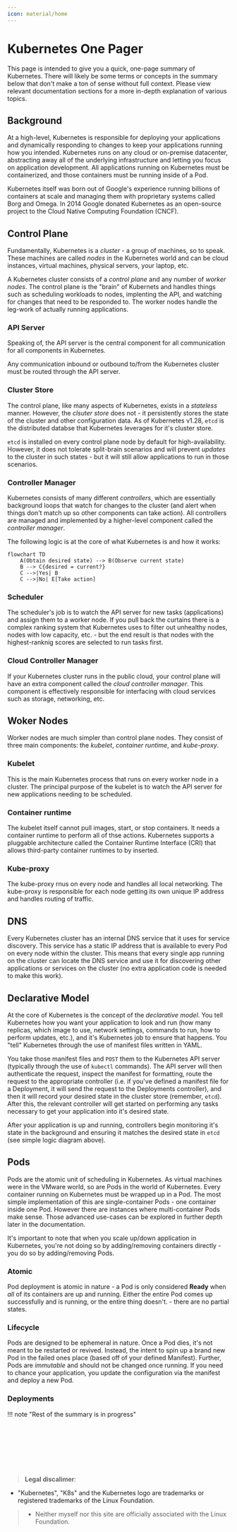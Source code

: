 ```yaml
---
icon: material/home
---
```


# Kubernetes One Pager

This page is intended to give you a quick, one-page summary of Kubernetes. There will likely be some terms or concepts in the summary below that don't make a ton of sense without full context. Please view relevant documentation sections for a more in-depth explanation of various topics.  

## Background
At a high-level, Kubernetes is responsible for deploying your applications and dynamically responding to changes to keep your applications running how you intended. Kubernetes runs on any cloud or on-premise datacenter, abstracting away all of the underlying infrastructure and letting you focus on application development. All applications running on Kubernetes must be containerized, and those containers must be running inside of a Pod.  

Kubernetes itself was born out of Google's experience running billions of containers at scale and managing them with proprietary systems called Borg and Omega. In 2014 Google donated Kubernetes as an open-source project to the Cloud Native Computing Foundation (CNCF).

## Control Plane
Fundamentally, Kubernetes is a *cluster* - a group of machines, so to speak. These machines are called *nodes* in the Kubernetes world and can be cloud instances, virtual machines, physical servers, your laptop, etc.

A Kubernetes cluster consists of a *control plane* and any number of *worker nodes*. The control plane is the "brain" of Kubernets and handles things such as scheduling workloads to nodes, implenting the API, and watching for changes that need to be responded to. The worker nodes handle the leg-work of actually running applications.

### API Server
Speaking of, the API server is the central component for all communication for all components in Kubernetes.  

Any communication inbound or outbound to/from the Kubernetes cluster must be routed through the API server.

### Cluster Store
The control plane, like many aspects of Kubernetes, exists in a *stateless* manner. However, the *clsuter store* does not - it persistently stores the state of the cluster and other configuration data. As of Kubernetes v1.28, `etcd` is the distributed databse that Kubernetes leverages for it's cluster store.  

`etcd` is installed on every control plane node by default for high-availability. However, it does not tolerate split-brain scenarios and will prevent *updates* to the cluster in such states - but it will still allow applications to run in those scenarios.

### Controller Manager
Kubernetes consists of many different *controllers*, which are essentially background loops that watch for changes to the cluster (and alert when things don't match up so other components can take action). All controllers are managed and implemented by a higher-level component called the *controller manager*. 

The following logic is at the core of what Kubernetes is and how it works:  

``` mermaid
flowchart TD
    A(Obtain desired state) --> B(Observe current state)
    B --> C{desired = current?}
    C -->|Yes| B
    C -->|No| E[Take action]
```

### Scheduler
The scheduler's job is to watch the API server for new tasks (applications) and assign them to a worker node. If you pull back the curtains there is a complex ranking system that Kubernetes uses to filter out unhealthy nodes, nodes with low capacity, etc. - but the end result is that nodes with the highest-ranknig scores are selected to run tasks first.

### Cloud Controller Manager
If your Kubernetes cluster runs in the public cloud, your control plane will have an extra component called the *cloud controller manager*. This component is effectively responsible for interfacing with cloud services such as storage, networking, etc.

## Woker Nodes
Worker nodes are much simpler than control plane nodes. They consist of three main components: the *kubelet*, *container runtime*, and *kube-proxy*.

### Kubelet
This is the main Kubernetes process that runs on every worker node in a cluster. The principal purpose of the kubelet is to watch the API server for new applications needing to be scheduled.  

### Container runtime
The kubelet itself cannot pull images, start, or stop containers. It needs a container runtime to perform all of thse actions. Kubernetes supports a pluggable architecture called the Container Runtime Interface (CRI) that allows third-party container runtimes to by inserted.  

### Kube-proxy
The kube-proxy rnus on every node and handles all local networking. The kube-proxy is responsible for each node getting its own unique IP address and handles routing of traffic.

## DNS
Every Kubernetes cluster has an internal DNS service that it uses for service discovery. This service has a static IP address that is available to every Pod on every node within the cluster. This means that every single app running on the cluster can locate the DNS service and use it for discovering other applications or services on the cluster (no extra application code is needed to make this work).

## Declarative Model
At the core of Kubernetes is the concept of the *declarative model*. You tell Kubernetes how you want your application to look and run (how many replicas, which image to use, network settings, commands to run, how to perform updates, etc.), and it's Kubernetes job to ensure that happens. You "tell" Kubernetes through the use of manifest files written in YAML.  

You take those manifest files and `POST` them to the Kubernetes API server (typically through the use of `kubectl` commands). The API server will then authenticate the request, inspect the manifest for formatting, route the request to the appropriate controller (i.e. if you've defined a manifest file for a Deployment, it will send the request to the Deployments controller), and then it will record your desired state in the cluster store (remember, `etcd`). After this, the relevant controller will get started on performing any tasks necessary to get your application into it's desired state.  

After your application is up and running, controllers begin monitoring it's state in the background and ensuring it matches the desired state in `etcd` (see simple logic diagram above).

## Pods
Pods are the atomic unit of scheduling in Kubernetes. As virtual machines were in the VMware world, so are Pods in the world of Kubernetes. Every container running on Kubernetes must be wrapped up in a Pod. The most simple implementation of this are single-container Pods - one container inside one Pod. However there are instances where multi-container Pods make sense. Those advanced use-cases can be explored in further depth later in the documentation.

It's important to note that when you scale up/down application in Kubernetes, you're not doing so by adding/removing containers directly - you do so by adding/removing Pods.

### Atomic
Pod deployment is atomic in nature - a Pod is only considered **Ready** when *all* of its containers are up and running. Either the entire Pod comes up successfully and is running, or the entire thing doesn't. - there are no partial states.

### Lifecycle
Pods are designed to be ephemeral in nature. Once a Pod dies, it's not meant to be restarted or revived. Instead, the intent to spin up a brand new Pod in the failed ones place (based off of your defined Manifest). Further, Pods are *immutable* and should not be changed once running. If you need to chance your application, you update the configuration via the manifest and deploy a new Pod.

### Deployments

!!! note "Rest of the summary is in progress"


<br/><br/><br/><br/><br/><br/>
> **Legal discalimer**:  
>  
> 
* "Kubernetes", "K8s" and the Kubernetes logo are trademarks or registered trademarks of the Linux Foundation.  
>  
> * Neither myself nor this site are officially associated with the Linux Foundation.  